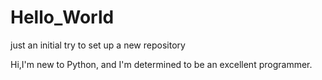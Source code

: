 # Hello_World
just an initial try to set up a new repository

Hi,I'm new to Python, and I'm determined to be an excellent programmer.
